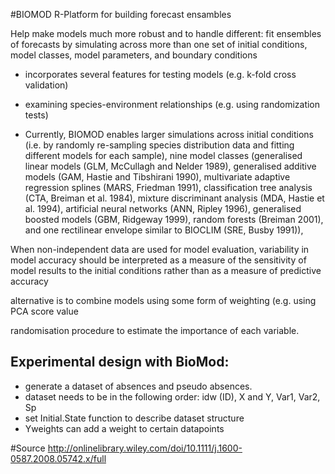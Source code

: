 #BIOMOD R-Platform for building forecast ensambles 

Help make models much more robust and to handle different: 
fit ensembles of forecasts by simulating across more than one set of initial conditions, model classes, model parameters, and boundary conditions 



* incorporates several features for testing models (e.g. k-fold cross validation) 
* examining species-environment relationships (e.g. using randomization tests)

* Currently, BIOMOD enables larger simulations across initial conditions (i.e. by randomly re-sampling species distribution data and fitting different models for each sample), nine model classes (generalised linear models (GLM, McCullagh and Nelder 1989), generalised additive models (GAM, Hastie and Tibshirani 1990), multivariate adaptive regression splines (MARS, Friedman 1991), classification tree analysis (CTA, Breiman et al. 1984), mixture discriminant analysis (MDA, Hastie et al. 1994), artificial neural networks (ANN, Ripley 1996), generalised boosted models (GBM, Ridgeway 1999), random forests (Breiman 2001), and one rectilinear envelope similar to BIOCLIM (SRE, Busby 1991)), 

When non-independent data are used for model evaluation, variability in model accuracy should be interpreted as a measure of the sensitivity of model results to the initial conditions rather than as a measure of predictive accuracy 

alternative is to combine models using some form of weighting (e.g. using PCA score value

randomisation procedure to estimate the importance of each variable.


## Experimental design with BioMod:
* generate a dataset of absences and pseudo absences. 
* dataset needs to be in the following order: idw (ID), X and Y, Var1, Var2, Sp
* set Initial.State function to describe dataset structure
* Yweights can add a weight to certain datapoints




#Source 
http://onlinelibrary.wiley.com/doi/10.1111/j.1600-0587.2008.05742.x/full